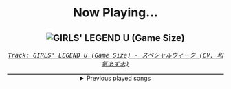 <div align="center"> 
<h1>Now Playing...</h1>

![GIRLS' LEGEND U (Game Size)](https://i.scdn.co/image/ab67616d00001e02dd31cc7647209784568a81f4)
--
_<samp><a href="https://open.spotify.com/track/537bMPunNZrnYFGAKIr2x9">Track: GIRLS' LEGEND U (Game Size) - スペシャルウィーク (CV. 和氣あず未)</a></samp>_

<div style="border: 1px #4B5054 solid"></div>
<details>
  <summary>
    Previous played songs
  </summary>
  <table>
    <thead>
      <tr>
        <th>
          Artist
        </th>
        <th>
          Song
        </th>
        <th>
          Link
        </th>
      </tr>
    </thead>
    <tbody>
      <tr><td>スペシャルウィーク (CV. 和氣あず未)</td><td>GIRLS' LEGEND U (Game Size)</td><td><a href="https://open.spotify.com/track/537bMPunNZrnYFGAKIr2x9">https://open.spotify.com/track/537bMPunNZrnYFGAKIr2x9</a></td></tr><tr><td>オグリキャップ (CV. 高柳知葉)</td><td>本能スピード (Game Size)</td><td><a href="https://open.spotify.com/track/2mDUjMTzqfE8ey2Rh35uHi">https://open.spotify.com/track/2mDUjMTzqfE8ey2Rh35uHi</a></td></tr><tr><td>ナリタブライアン (CV. 衣川里佳)</td><td>BLAZE (Game Size)</td><td><a href="https://open.spotify.com/track/0CWu8xQtjv48PfhgXBoMyM">https://open.spotify.com/track/0CWu8xQtjv48PfhgXBoMyM</a></td></tr><tr><td>オグリキャップ (CV. 高柳知葉)</td><td>Legend-Changer - Game Size</td><td><a href="https://open.spotify.com/track/7lloLCeSFXBXeOXmSlW5c6">https://open.spotify.com/track/7lloLCeSFXBXeOXmSlW5c6</a></td></tr><tr><td>We Came As Romans</td><td>no rest for the dreamer</td><td><a href="https://open.spotify.com/track/0p1nwTGv35sIneHIBk4gCE">https://open.spotify.com/track/0p1nwTGv35sIneHIBk4gCE</a></td></tr><tr><td>Colorblind</td><td>Needle Eye</td><td><a href="https://open.spotify.com/track/69mgPGTGELX5ShJN1TmhUY">https://open.spotify.com/track/69mgPGTGELX5ShJN1TmhUY</a></td></tr><tr><td>Atreyu</td><td>Five Vicodin Chased With a Shot of Clarity</td><td><a href="https://open.spotify.com/track/0cqZEJKjoUgoyBVVBm1QDk">https://open.spotify.com/track/0cqZEJKjoUgoyBVVBm1QDk</a></td></tr><tr><td>Born Of Osiris</td><td>Dark Fable</td><td><a href="https://open.spotify.com/track/1etx1l6X7ykSyVpNYhnbTo">https://open.spotify.com/track/1etx1l6X7ykSyVpNYhnbTo</a></td></tr><tr><td>Born Of Osiris</td><td>Torchbearer</td><td><a href="https://open.spotify.com/track/3hFwilF6PA2BEUsOOmu71I">https://open.spotify.com/track/3hFwilF6PA2BEUsOOmu71I</a></td></tr><tr><td>Atreyu</td><td>Right Side of the Bed</td><td><a href="https://open.spotify.com/track/59LEMrpo5r4MSXq2pYvOOf">https://open.spotify.com/track/59LEMrpo5r4MSXq2pYvOOf</a></td></tr><tr><td>Colorblind</td><td>Misery Loves Company</td><td><a href="https://open.spotify.com/track/0kl4HdL5xUmvlSn01TnPEB">https://open.spotify.com/track/0kl4HdL5xUmvlSn01TnPEB</a></td></tr><tr><td>Not Enough Space</td><td>Devil Left Me On Read</td><td><a href="https://open.spotify.com/track/3NPRxYvmN6Dw9ppTvzdJKM">https://open.spotify.com/track/3NPRxYvmN6Dw9ppTvzdJKM</a></td></tr><tr><td>Three Days Grace</td><td>Mayday</td><td><a href="https://open.spotify.com/track/0ZQAkTuxLv7EcNmd302QjA">https://open.spotify.com/track/0ZQAkTuxLv7EcNmd302QjA</a></td></tr><tr><td>Upon A Burning Body</td><td>Daywalker</td><td><a href="https://open.spotify.com/track/1BtTM4n0yrGbT1RuImsuGE">https://open.spotify.com/track/1BtTM4n0yrGbT1RuImsuGE</a></td></tr><tr><td>Orbit Culture</td><td>Hydra</td><td><a href="https://open.spotify.com/track/24hTw9XNGHcdxc3nukxy5S">https://open.spotify.com/track/24hTw9XNGHcdxc3nukxy5S</a></td></tr><tr><td>Rustage</td><td>ATOMIC (Cid Kagenou)</td><td><a href="https://open.spotify.com/track/3y87XLBZrdLHnOgzSb0Xan">https://open.spotify.com/track/3y87XLBZrdLHnOgzSb0Xan</a></td></tr><tr><td>Rustage</td><td>ATOMIC (Cid Kagenou)</td><td><a href="https://open.spotify.com/track/3y87XLBZrdLHnOgzSb0Xan">https://open.spotify.com/track/3y87XLBZrdLHnOgzSb0Xan</a></td></tr><tr><td>Rustage</td><td>ATOMIC (Cid Kagenou)</td><td><a href="https://open.spotify.com/track/3y87XLBZrdLHnOgzSb0Xan">https://open.spotify.com/track/3y87XLBZrdLHnOgzSb0Xan</a></td></tr><tr><td>Rustage</td><td>ATOMIC (Cid Kagenou)</td><td><a href="https://open.spotify.com/track/3y87XLBZrdLHnOgzSb0Xan">https://open.spotify.com/track/3y87XLBZrdLHnOgzSb0Xan</a></td></tr><tr><td>Rustage</td><td>ATOMIC (Cid Kagenou)</td><td><a href="https://open.spotify.com/track/3y87XLBZrdLHnOgzSb0Xan">https://open.spotify.com/track/3y87XLBZrdLHnOgzSb0Xan</a></td></tr>
    </tbody>
  </table>
</details>

</div>
